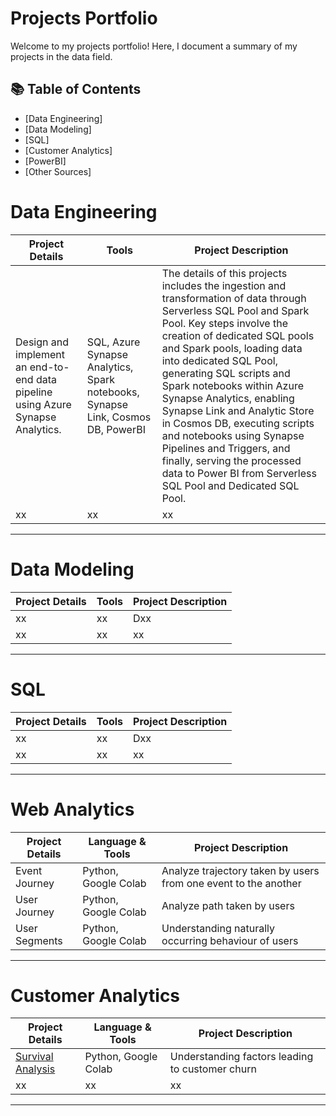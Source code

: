 # Projects Portfolio

Welcome to my projects portfolio! Here, I document a summary of my projects in the data field. 

## 📚 Table of Contents
- [Data Engineering]
- [Data Modeling]
- [SQL]
- [Customer Analytics]
- [PowerBI]
- [Other Sources]

# Data Engineering

| Project Details | Tools | Project Description | 
|---|---|---|
|Design and implement an end-to-end data pipeline using Azure Synapse Analytics. | SQL, Azure Synapse Analytics, Spark notebooks, Synapse Link, Cosmos DB, PowerBI | The details of this projects includes the ingestion and transformation of data through Serverless SQL Pool and Spark Pool. Key steps involve the creation of dedicated SQL pools and Spark pools, loading data into dedicated SQL Pool, generating SQL scripts and Spark notebooks within Azure Synapse Analytics, enabling Synapse Link and Analytic Store in Cosmos DB, executing scripts and notebooks using Synapse Pipelines and Triggers, and finally, serving the processed data to Power BI from Serverless SQL Pool and Dedicated SQL Pool. |
| xx | xx | xx |

***

# Data Modeling

| Project Details | Tools | Project Description | 
|---|---|---|
| xx | xx | Dxx |
| xx | xx | xx |

***

# SQL

| Project Details | Tools | Project Description | 
|---|---|---|
| xx | xx | Dxx |
| xx | xx | xx |

***
# Web Analytics

| Project Details | Language & Tools | Project Description | 
|---|---|---|
| Event Journey | Python, Google Colab | Analyze trajectory taken by users from one event to the another |
| User Journey | Python, Google Colab | Analyze path taken by users |
| User Segments | Python, Google Colab | Understanding naturally occurring behaviour of users |


***
# Customer Analytics

| Project Details | Language & Tools | Project Description | 
|---|---|---|
| [Survival Analysis](https://github.com/tusharkumarsaxena/customer_analytics/tree/main/survival_analysis) | Python, Google Colab | Understanding factors leading to customer churn  |
| xx | xx | xx |

***
